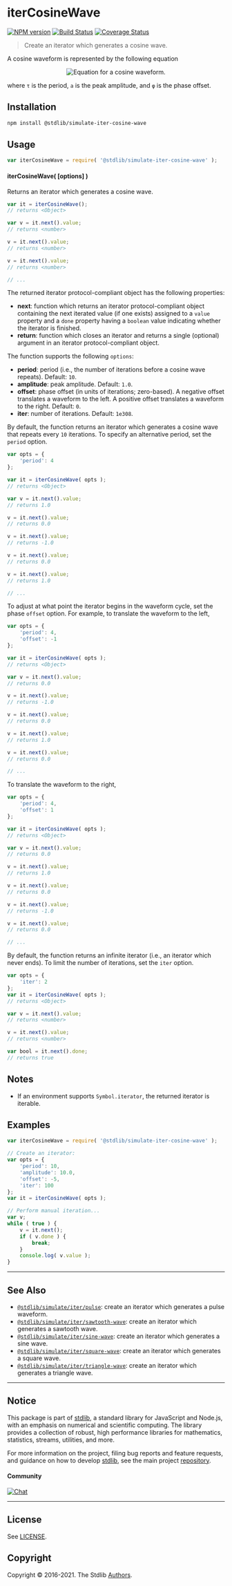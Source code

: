 <!--

@license Apache-2.0

Copyright (c) 2019 The Stdlib Authors.

Licensed under the Apache License, Version 2.0 (the "License");
you may not use this file except in compliance with the License.
You may obtain a copy of the License at

   http://www.apache.org/licenses/LICENSE-2.0

Unless required by applicable law or agreed to in writing, software
distributed under the License is distributed on an "AS IS" BASIS,
WITHOUT WARRANTIES OR CONDITIONS OF ANY KIND, either express or implied.
See the License for the specific language governing permissions and
limitations under the License.

-->

# iterCosineWave

[![NPM version][npm-image]][npm-url] [![Build Status][test-image]][test-url] [![Coverage Status][coverage-image]][coverage-url] <!-- [![dependencies][dependencies-image]][dependencies-url] -->

> Create an iterator which generates a cosine wave.

<!-- Section to include introductory text. Make sure to keep an empty line after the intro `section` element and another before the `/section` close. -->

<section class="intro">

A cosine waveform is represented by the following equation

<!-- <equation class="equation" label="eq:cosine_waveform" align="center" raw="f(t; \tau, a, \varphi) = a \cos \frac{2\pi(t-\varphi)}{\tau}" alt="Equation for a cosine waveform."> -->

<div class="equation" align="center" data-raw-text="f(t; \tau, a, \varphi) = a \cos \frac{2\pi(t-\varphi)}{\tau}" data-equation="eq:cosine_waveform">
    <img src="https://cdn.jsdelivr.net/gh/stdlib-js/stdlib@5827c258000edcb03496265cdfd372d686b4c656/lib/node_modules/@stdlib/simulate/iter/cosine-wave/docs/img/equation_cosine_waveform.svg" alt="Equation for a cosine waveform.">
    <br>
</div>

<!-- </equation> -->

where `τ` is the period, `a` is the peak amplitude, and `φ` is the phase offset.

<!-- TODO: add a figure showing a sine wave -->

</section>

<!-- /.intro -->

<!-- Package usage documentation. -->

<section class="installation">

## Installation

```bash
npm install @stdlib/simulate-iter-cosine-wave
```

</section>

<section class="usage">

## Usage

```javascript
var iterCosineWave = require( '@stdlib/simulate-iter-cosine-wave' );
```

#### iterCosineWave( \[options] )

Returns an iterator which generates a cosine wave.

```javascript
var it = iterCosineWave();
// returns <Object>

var v = it.next().value;
// returns <number>

v = it.next().value;
// returns <number>

v = it.next().value;
// returns <number>

// ...
```

The returned iterator protocol-compliant object has the following properties:

-   **next**: function which returns an iterator protocol-compliant object containing the next iterated value (if one exists) assigned to a `value` property and a `done` property having a `boolean` value indicating whether the iterator is finished.
-   **return**: function which closes an iterator and returns a single (optional) argument in an iterator protocol-compliant object.

The function supports the following `options`:

-   **period**: period (i.e., the number of iterations before a cosine wave repeats). Default: `10`.
-   **amplitude**: peak amplitude. Default: `1.0`.
-   **offset**: phase offset (in units of iterations; zero-based). A negative offset translates a waveform to the left. A positive offset translates a waveform to the right. Default: `0`.
-   **iter**: number of iterations. Default: `1e308`.

By default, the function returns an iterator which generates a cosine wave that repeats every `10` iterations. To specify an alternative period, set the `period` option.

```javascript
var opts = {
    'period': 4
};

var it = iterCosineWave( opts );
// returns <Object>

var v = it.next().value;
// returns 1.0

v = it.next().value;
// returns 0.0

v = it.next().value;
// returns -1.0

v = it.next().value;
// returns 0.0

v = it.next().value;
// returns 1.0

// ...
```

To adjust at what point the iterator begins in the waveform cycle, set the phase `offset` option. For example, to translate the waveform to the left,

```javascript
var opts = {
    'period': 4,
    'offset': -1
};

var it = iterCosineWave( opts );
// returns <Object>

var v = it.next().value;
// returns 0.0

v = it.next().value;
// returns -1.0

v = it.next().value;
// returns 0.0

v = it.next().value;
// returns 1.0

v = it.next().value;
// returns 0.0

// ...
```

To translate the waveform to the right,

```javascript
var opts = {
    'period': 4,
    'offset': 1
};

var it = iterCosineWave( opts );
// returns <Object>

var v = it.next().value;
// returns 0.0

v = it.next().value;
// returns 1.0

v = it.next().value;
// returns 0.0

v = it.next().value;
// returns -1.0

v = it.next().value;
// returns 0.0

// ...
```

By default, the function returns an infinite iterator (i.e., an iterator which never ends). To limit the number of iterations, set the `iter` option.

```javascript
var opts = {
    'iter': 2
};
var it = iterCosineWave( opts );
// returns <Object>

var v = it.next().value;
// returns <number>

v = it.next().value;
// returns <number>

var bool = it.next().done;
// returns true
```

</section>

<!-- /.usage -->

<!-- Package usage notes. Make sure to keep an empty line after the `section` element and another before the `/section` close. -->

<section class="notes">

## Notes

-   If an environment supports `Symbol.iterator`, the returned iterator is iterable.

</section>

<!-- /.notes -->

<!-- Package usage examples. -->

<section class="examples">

## Examples

<!-- eslint no-undef: "error" -->

```javascript
var iterCosineWave = require( '@stdlib/simulate-iter-cosine-wave' );

// Create an iterator:
var opts = {
    'period': 10,
    'amplitude': 10.0,
    'offset': -5,
    'iter': 100
};
var it = iterCosineWave( opts );

// Perform manual iteration...
var v;
while ( true ) {
    v = it.next();
    if ( v.done ) {
        break;
    }
    console.log( v.value );
}
```

</section>

<!-- /.examples -->

<!-- Section to include cited references. If references are included, add a horizontal rule *before* the section. Make sure to keep an empty line after the `section` element and another before the `/section` close. -->

<section class="references">

</section>

<!-- /.references -->

<!-- Section for related `stdlib` packages. Do not manually edit this section, as it is automatically populated. -->

<section class="related">

* * *

## See Also

-   <span class="package-name">[`@stdlib/simulate/iter/pulse`][@stdlib/simulate/iter/pulse]</span><span class="delimiter">: </span><span class="description">create an iterator which generates a pulse waveform.</span>
-   <span class="package-name">[`@stdlib/simulate/iter/sawtooth-wave`][@stdlib/simulate/iter/sawtooth-wave]</span><span class="delimiter">: </span><span class="description">create an iterator which generates a sawtooth wave.</span>
-   <span class="package-name">[`@stdlib/simulate/iter/sine-wave`][@stdlib/simulate/iter/sine-wave]</span><span class="delimiter">: </span><span class="description">create an iterator which generates a sine wave.</span>
-   <span class="package-name">[`@stdlib/simulate/iter/square-wave`][@stdlib/simulate/iter/square-wave]</span><span class="delimiter">: </span><span class="description">create an iterator which generates a square wave.</span>
-   <span class="package-name">[`@stdlib/simulate/iter/triangle-wave`][@stdlib/simulate/iter/triangle-wave]</span><span class="delimiter">: </span><span class="description">create an iterator which generates a triangle wave.</span>

</section>

<!-- /.related -->

<!-- Section for all links. Make sure to keep an empty line after the `section` element and another before the `/section` close. -->


<section class="main-repo" >

* * *

## Notice

This package is part of [stdlib][stdlib], a standard library for JavaScript and Node.js, with an emphasis on numerical and scientific computing. The library provides a collection of robust, high performance libraries for mathematics, statistics, streams, utilities, and more.

For more information on the project, filing bug reports and feature requests, and guidance on how to develop [stdlib][stdlib], see the main project [repository][stdlib].

#### Community

[![Chat][chat-image]][chat-url]

---

## License

See [LICENSE][stdlib-license].


## Copyright

Copyright &copy; 2016-2021. The Stdlib [Authors][stdlib-authors].

</section>

<!-- /.stdlib -->

<!-- Section for all links. Make sure to keep an empty line after the `section` element and another before the `/section` close. -->

<section class="links">

[npm-image]: http://img.shields.io/npm/v/@stdlib/simulate-iter-cosine-wave.svg
[npm-url]: https://npmjs.org/package/@stdlib/simulate-iter-cosine-wave

[test-image]: https://github.com/stdlib-js/simulate-iter-cosine-wave/actions/workflows/test.yml/badge.svg
[test-url]: https://github.com/stdlib-js/simulate-iter-cosine-wave/actions/workflows/test.yml

[coverage-image]: https://img.shields.io/codecov/c/github/stdlib-js/simulate-iter-cosine-wave/main.svg
[coverage-url]: https://codecov.io/github/stdlib-js/simulate-iter-cosine-wave?branch=main

<!--

[dependencies-image]: https://img.shields.io/david/stdlib-js/simulate-iter-cosine-wave.svg
[dependencies-url]: https://david-dm.org/stdlib-js/simulate-iter-cosine-wave/main

-->

[chat-image]: https://img.shields.io/gitter/room/stdlib-js/stdlib.svg
[chat-url]: https://gitter.im/stdlib-js/stdlib/

[stdlib]: https://github.com/stdlib-js/stdlib

[stdlib-authors]: https://github.com/stdlib-js/stdlib/graphs/contributors

[stdlib-license]: https://raw.githubusercontent.com/stdlib-js/simulate-iter-cosine-wave/main/LICENSE

<!-- <related-links> -->

[@stdlib/simulate/iter/pulse]: https://github.com/stdlib-js/simulate-iter-pulse

[@stdlib/simulate/iter/sawtooth-wave]: https://github.com/stdlib-js/simulate-iter-sawtooth-wave

[@stdlib/simulate/iter/sine-wave]: https://github.com/stdlib-js/simulate-iter-sine-wave

[@stdlib/simulate/iter/square-wave]: https://github.com/stdlib-js/simulate-iter-square-wave

[@stdlib/simulate/iter/triangle-wave]: https://github.com/stdlib-js/simulate-iter-triangle-wave

<!-- </related-links> -->

</section>

<!-- /.links -->
